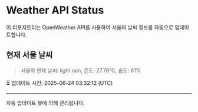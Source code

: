 
# Weather API Status

이 리포지토리는 OpenWeather API를 사용하여 서울의 날씨 정보를 자동으로 업데이트합니다.

## 현재 서울 날씨
> 서울의 현재 날씨: light rain, 온도: 27.76°C, 습도: 61%

⏳ 업데이트 시간: 2025-06-24 03:32:12 (UTC)

---
자동 업데이트 봇에 의해 관리됩니다.
